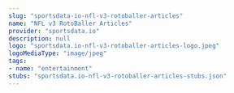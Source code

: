 ```yaml
---
slug: "sportsdata-io-nfl-v3-rotoballer-articles"
name: "NFL v3 RotoBaller Articles"
provider: "sportsdata.io"
description: null
logo: "sportsdata.io-nfl-v3-rotoballer-articles-logo.jpeg"
logoMediaType: "image/jpeg"
tags:
- name: "entertainment"
stubs: "sportsdata.io-nfl-v3-rotoballer-articles-stubs.json"
---
```

